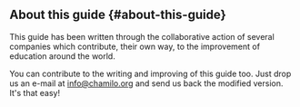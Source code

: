 ## About this guide {#about-this-guide}

This guide has been written through the collaborative action of several companies which contribute, their own way, to the improvement of education around the world.

You can contribute to the writing and improving of this guide too. Just drop us an e-mail at info@chamilo.org and send us back the modified version. It&#039;s that easy!